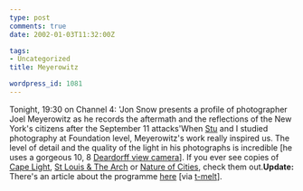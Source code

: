 ```yaml
---
type: post
comments: true
date: 2002-01-03T11:32:00Z

tags:
- Uncategorized
title: Meyerowitz

wordpress_id: 1081
---
```


Tonight, 19:30 on Channel 4: 'Jon Snow presents a profile of photographer Joel Meyerowitz as he records the aftermath and the reflections of the New York's citizens after the September 11 attacks'When [Stu](http://www.t-melt.com) and I studied photography at Foundation level, Meyerowitz's work really inspired us. The level of detail and the quality of the light in his photographs is incredible [he uses a gorgeous 10, 8 [Deardorff view camera](http://deardorffcameras.0catch.com/)]. If you ever see copies of [Cape Light](http://www.joelmeyerowitz.com/index.html?books/clI.html~main), [St Louis & The Arch](http://www.joelmeyerowitz.com/index.html?books/slI.html~main) or [Nature of Cities](http://www.joelmeyerowitz.com/index.html?books/noc.html~main), check them out.**Update:** There's an article about the programme [here](http://www.channel4.com/news/home/20011114/Story03.htm) [via [t-melt](http://www.t-melt.com)].
